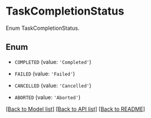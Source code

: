 # TaskCompletionStatus

Enum TaskCompletionStatus.

## Enum

* `COMPLETED` (value: `'Completed'`)

* `FAILED` (value: `'Failed'`)

* `CANCELLED` (value: `'Cancelled'`)

* `ABORTED` (value: `'Aborted'`)

[[Back to Model list]](../README.md#documentation-for-models) [[Back to API list]](../README.md#documentation-for-api-endpoints) [[Back to README]](../README.md)


